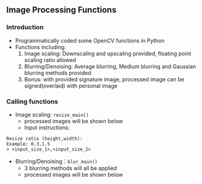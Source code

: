 ## Image Processing Functions

### Introduction

* Programmatically coded some OpenCV functions in Python
* Functions including:
   1. Image scaling: Downscaling and upscaling provided, floating point scaling ratio allowed
   2. Blurring/Denoising: Average blurring, Medium blurring and Gaussian blurring methods provided
   3. Bonus: with provided signature image, processed image can be signed(overlaid) with personal image

### Calling functions

* Image scaling: `resize_main()`
   * processed images will be shown below
   * Input instructions:
```
Resize ratio (height,width): 
Example: 0.3,1.5
> <input_size_1>,<input_size_2>
```
     

* Blurring/Denoising：`blur_main()`
   * 3 blurring methods will all be applied
   * processed images will be shown below